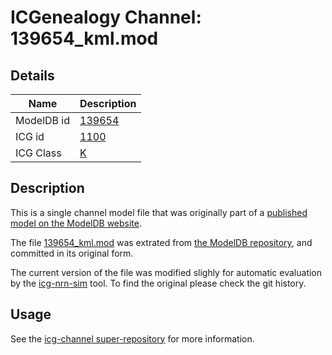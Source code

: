 # ICGenealogy Channel: 139654\_kml.mod

## Details

Name | Description
---- | -----------
ModelDB id | [139654](http://senselab.med.yale.edu/ModelDB/ShowModel.cshtml?model=139654)
ICG id | [1100](http://icg.neurotheory.ox.ac.uk/channels/1/1100)
ICG Class | [K](http://icg.neurotheory.ox.ac.uk/channels/1)

## Description

This is a single channel model file that was originally part of a [published model on the ModelDB website](http://senselab.med.yale.edu/mModelDB/ShowModel.cshtml?model=139654).


The file [139654\_kml.mod](139654_kml.mod) was extrated from [the ModelDB repository](http://senselab.med.yale.edu/ModelDB/ShowModel.cshtml?model=139654), and committed in its original form.

The current version of the file was modified slighly for automatic evaluation by the [icg-nrn-sim](https://github.com/icgenealogy/icg-nrn-sim) tool. To find the original please check the git history.


## Usage

See the [icg-channel super-repository](https://github.com/icgenealogy/icg-channels) for more information.
